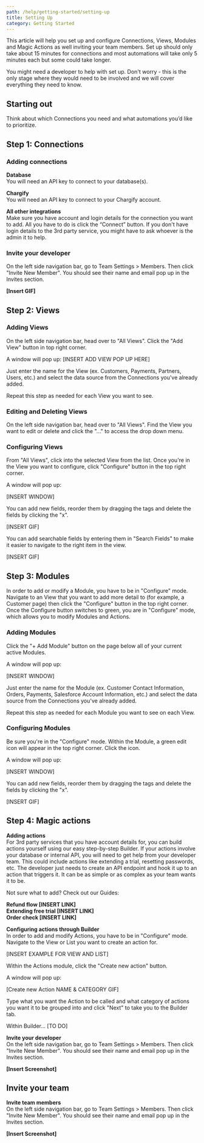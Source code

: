 ```yaml
---
path: /help/getting-started/setting-up
title: Setting Up
category: Getting Started
---
```


This article will help you set up and configure Connections, Views, Modules and Magic Actions as well inviting your team members. Set up should only take about 15 minutes for connections and most automations will take only 5 minutes each but some could take longer.

You might need a developer to help with set up. Don't worry - this is the only stage where they would need to be involved and we will cover everything they need to know.

## Starting out

Think about which Connections you need and what automations you’d like to prioritize.

## Step 1: Connections

### Adding connections

**Database**\
You will need an API key to connect to your database(s).

**Chargify**\
You will need an API key to connect to your Chargify account.

**All other integrations**\
Make sure you have account and login details for the connection you want to add. All you have to do is click the “Connect” button. If you don't have login details to the 3rd party service, you might have to ask whoever is the admin it to help.

### Invite your developer

On the left side navigation bar, go to Team Settings > Members. Then click "Invite New Member". You should see their name and email pop up in the Invites section.

**\[Insert GIF]**

## Step 2: Views

### Adding Views

On the left side navigation bar, head over to "All Views". Click the "Add View" button in top right corner.

A window will pop up:
[INSERT ADD VIEW POP UP HERE]

Just enter the name for the View (ex. Customers, Payments, Partners, Users, etc.) and select the data source from the Connections you've already added.

Repeat this step as needed for each View you want to see.

### Editing and Deleting Views

On the left side navigation bar, head over to "All Views". Find the View you want to edit or delete and click the "..." to access the drop down menu.

### Configuring Views

From "All Views", click into the selected View from the list. Once you're in the View you want to configure, click "Configure" button in the top right corner.

A window will pop up:

\[INSERT WINDOW]

You can add new fields, reorder them by dragging the tags and delete the fields by clicking the "x".

\[INSERT GIF]

You can add searchable fields by entering them in "Search Fields" to make it easier to navigate to the right item in the view.

\[INSERT GIF]

## Step 3: Modules

In order to add or modify a Module, you have to be in "Configure" mode. Navigate to an View that you want to add more detail to (for example, a Customer page) then click the "Configure" button in the top right corner. Once the Configure button switches to green, you are in "Configure" mode, which allows you to modify Modules and Actions.

### Adding Modules

Click the "+ Add Module" button on the page below all of your current active Modules.

A window will pop up:

[INSERT WINDOW]

Just enter the name for the Module (ex. Customer Contact Information, Orders, Payments, Salesforce Account Information, etc.) and select the data source from the Connections you've already added.

Repeat this step as needed for each Module you want to see on each View.

### Configuring Modules

Be sure you're in the "Configure" mode. Within the Module, a green edit icon will appear in the top right corner. Click the icon.

A window will pop up:

[INSERT WINDOW]

You can add new fields, reorder them by dragging the tags and delete the fields by clicking the "x".

\[INSERT GIF]

## Step 4: Magic actions

**Adding actions**\
For 3rd party services that you have account details for, you can build actions yourself using our easy step-by-step Builder. If your actions involve your database or internal API, you will need to get help from your developer team. This could include actions like extending a trial, resetting passwords, etc. The developer just needs to create an API endpoint and hook it up to an action that triggers it. It can be as simple or as complex as your team wants it to be.

Not sure what to add? Check out our Guides:

**Refund flow \[INSERT LINK]**\
**Extending free trial \[INSERT LINK]**\
**Order check \[INSERT LINK]**

**Configuring actions through Builder**\
In order to add and modify Actions, you have to be in "Configure" mode. Navigate to the View or List you want to create an action for.

[INSERT EXAMPLE FOR VIEW AND LIST]

Within the Actions module, click the "Create new action" button.

A window will pop up:

[Create new Action NAME & CATEGORY GIF]

Type what you want the Action to be called and what category of actions you want it to be grouped into and click "Next" to take you to the Builder tab.

Within Builder...
[TO DO]

**Invite your developer**\
On the left side navigation bar, go to Team Settings > Members. Then click "Invite New Member". You should see their name and email pop up in the Invites section.

**\[Insert Screenshot]**

## Invite your team

**Invite team members**\
On the left side navigation bar, go to Team Settings > Members. Then click "Invite New Member". You should see their name and email pop up in the Invites section.

**\[Insert Screenshot]**
